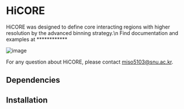 # HiCORE
HiCORE was designed to define core interacting regions with higher resolution by the advanced binning strategy.\n
Find documentation and examples at ************

![image](https://user-images.githubusercontent.com/69840555/90509331-1f9cca80-e194-11ea-91bb-a3f1b913bfd9.png)

For any question about HiCORE, please contact miso5103@snu.ac.kr.

## Dependencies

## Installation

## 
